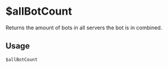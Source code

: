 # $allBotCount
Returns the amount of bots in all servers the bot is in combined.

## Usage
```
$allBotCount
```

